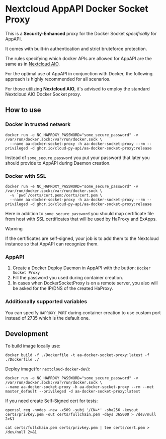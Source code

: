# Nextcloud AppAPI Docker Socket Proxy

This is a **Security-Enhanced** proxy for the Docker Socket *specifically* for AppAPI.

It comes with built-in authentication and strict bruteforce protection.

The rules specifying which docker APIs are allowed for AppAPI are the same as in [Nextcloud AIO](https://github.com/nextcloud/all-in-one/tree/main/Containers/docker-socket-proxy).

For the optimal use of AppAPI in conjunction with Docker, the following approach is highly recommended for all scenarios.

For those utilizing **Nextcloud AIO**, it's advised to employ the standard Nextcloud AIO Docker Socket proxy.

## How to use

### Docker in trusted network

```shell
docker run -e NC_HAPROXY_PASSWORD="some_secure_password" -v /var/run/docker.sock:/var/run/docker.sock \
  --name aa-docker-socket-proxy -h aa-docker-socket-proxy --rm --privileged -d ghcr.io/cloud-py-api/aa-docker-socket-proxy:release
```

Instead of `some_secure_password` you put your password that later you should provide to AppAPI during Daemon creation.

### Docker with SSL

```shell
docker run -e NC_HAPROXY_PASSWORD="some_secure_password" -v /var/run/docker.sock:/var/run/docker.sock \
  -v `pwd`/certs/cert.pem:/certs/cert.pem \
  --name aa-docker-socket-proxy -h aa-docker-socket-proxy --rm --privileged -d ghcr.io/cloud-py-api/aa-docker-socket-proxy:release
```

Here in addition to `some_secure_password` you should map certificate file from host with SSL certificates that will be used by HaProxy and ExApps.

> [!WARNING]
> If the certificates are self-signed, your job is to add them to the Nextcloud instance so that AppAPI can recognize them.

### AppAPI

1. Create a Docker Deploy Daemon in AppAPI with the button: `Docker Socket Proxy`
2. Fill the password you used during container creation.
3. In cases when DockerSocketProxy is on a remote server, you also will be asked for the IP/DNS of the created HaProxy.

### Additionally supported variables

You can specify `HAPROXY_PORT` during container creation to use custom port instead of 2735 which is the default one.

## Development

To build image locally use:

```shell
docker build -f ./Dockerfile -t aa-docker-socket-proxy:latest -f ./Dockerfile ./
```

Deploy image(for `nextcloud-docker-dev`):

```shell
docker run -e NC_HAPROXY_PASSWORD="some_secure_password" -v /var/run/docker.sock:/var/run/docker.sock \
--name aa-docker-socket-proxy -h aa-docker-socket-proxy --rm --net master_default --privileged -d aa-docker-socket-proxy:latest
```

If you need create Self-Signed cert for tests:

```shell
openssl req -nodes -new -x509 -subj '/CN=*' -sha256 -keyout certs/privkey.pem -out certs/fullchain.pem -days 365000 > /dev/null 2>&1
```

```shell
cat certs/fullchain.pem certs/privkey.pem | tee certs/cert.pem > /dev/null 2>&1
```

